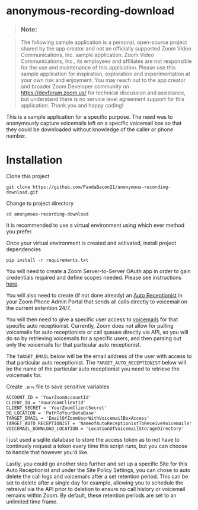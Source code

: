 # anonymous-recording-download

> ### **Note:**

> The following sample application is a personal, open-source project shared by the app creator and not an officially supported Zoom Video Communications, Inc. sample application. Zoom Video Communications, Inc., its employees and affiliates are not responsible for the use and maintenance of this application. Please use this sample application for inspiration, exploration and experimentation at your own risk and enjoyment. You may reach out to the app creator and broader Zoom Developer community on https://devforum.zoom.us/ for technical discussion and assistance, but understand there is no service level agreement support for this application. Thank you and happy coding!

This is a sample application for a specific purpose. The need was to anonymously capture voicemails left on a specific voicemail box so that they could be downloaded without knowledge of the caller or phone number. 

# Installation

Clone this project

```
git clone https://github.com/PandaBacon21/anonymous-recording-download.git
```

Change to project directory

```
cd anonymous-recording-download
```

It is recommended to use a virtual environment using which ever method you prefer.

Once your virtual environment is created and activated, install project dependencies

```
pip install -r requirements.txt
```

You will need to create a Zoom Server-to-Server OAuth app in order to gain credentials required and define scopes needed. Please see instructions [here](https://developers.zoom.us/docs/internal-apps/s2s-oauth/).

You will also need to create (if not done already) an [Auto Receptionist](https://support.zoom.com/hc/en/article?id=zm_kb&sysparm_article=KB0061421) in your Zoom Phone Admin Portal that sends all calls directly to voicemail on the current extention 24/7. 

You will then need to give a specific user access to [voicemails](https://support.zoom.com/hc/en/article?id=zm_kb&sysparm_article=KB0069406#h_f2297d99-00de-4a28-92cd-c0831066c555) for that specific auto receptionist. Currently, Zoom does not allow for pulling voicemails for auto receptionists or call queues directly via API, so you will do so by retrieving voicemails for a specific users, and then parsing out only the voicemails for that particular auto receptionist. 

The ```TARGET_EMAIL``` below will be the email address of the user with access to that particular auto receptionist.
The ```TARGET_AUTO_RECEPTIONIST``` below will be the name of the particular auto receptionist you need to retrieve the voicemails for. 


Create ```.env``` file to save sensitive variables

```
ACCOUNT_ID = 'YourZoomAccountId'
CLIENT_ID = 'YourZoomClientId'
CLIENT_SECRET = 'YourZoomClientSecret'
DB_LOCATION = 'PathToYourDataBase'
TARGET_EMAIL = 'EmailOfZoomUserWithVoicemailBoxAccess'
TARGET_AUTO_RECEPTIONIST = 'NameofAutoReceptionistToReceiveVoicemails'
VOICEMAIL_DOWNLOAD_LOCATION = 'LocationOfVoicemailStorageDirectory'
```

I just used a sqlite database to store the access token as to not have to continuely request a token every time this script runs, but you can choose to handle that however you'd like.

Lastly, you could go another step further and set up a specific Site for this Auto Receptionist and under the Site Policy Settings, you can chose to auto delete the call logs and voicemails after a set retention period. This can be set to delete after a single day for example, allowing you to schedule the retreival via the API prior to deletion to ensure no call history or voicemail remains within Zoom. By default, these retention periods are set to an unlimited time frame. 
